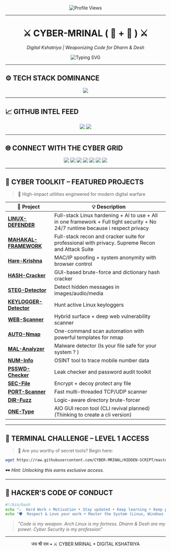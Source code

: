 <!-- PROFILE VIEWS -->
<p align="center">
  <img src="https://komarev.com/ghpvc/?username=CYBER-MRINAL&label=VISITORS&color=0e75b6&style=flat-square" alt="Profile Views" />
</p>

---

<h1 align="center">
  ⚔️ CYBER-MRINAL ( 🔴 + 🔵 ) ⚔️
</h1>
<p align="center">
  <i>Digital Kshatriya | Weaponizing Code for Dharm & Desh</i>
</p>

<!-- ANIMATED ROLE HEADLINE -->
<p align="center">
  <img src="https://readme-typing-svg.demolab.com?font=Fira+Code&size=22&pause=1000&center=true&vCenter=true&width=600&lines=Red+Teamer+%7C+Exploit+Developer;Cyber+Security+Engineer;+Malware+Analyst;+Arch+Linux+Lover;+Purple+Teamer;Sanatani+%7C+India+is+my+country;+Digital+Kshatriya" alt="Typing SVG" />
</p>

---

## ⚙️ TECH STACK DOMINANCE

<p align="center">
  <img src="https://skillicons.dev/icons?i=linux,arch,git,bash,python,c,cpp,java,rust,go,ruby,powershell,html,css,js&theme=dark" />
</p>

---

## 📈 GITHUB INTEL FEED

<p align="center">
  <img src="https://github-readme-stats.vercel.app/api?username=CYBER-MRINAL&show_icons=true&theme=tokyonight&count_private=true&hide_title=true" />
  <img src="https://github-readme-stats.vercel.app/api/top-langs/?username=CYBER-MRINAL&layout=compact&theme=tokyonight&langs_count=10" />
</p>

---

## 🌐 CONNECT WITH THE CYBER GRID

<p align="center">
  <a href="https://t.me/CYBERMRINAL"><img src="https://img.shields.io/badge/Telegram-2CA5E0?style=for-the-badge&logo=telegram&logoColor=white" /></a>
  <a href="https://x.com/CYBERMRINAL"><img src="https://img.shields.io/badge/X-1DA1F2?style=for-the-badge&logo=twitter&logoColor=white" /></a>
  <a href="https://linkedin.com/in/CYBERMRINAL"><img src="https://img.shields.io/badge/LinkedIn-0077B5?style=for-the-badge&logo=linkedin&logoColor=white" /></a>
  <a href="https://cyber-mrinal.github.io/omswastra"><img src="https://img.shields.io/badge/Website-000000?style=for-the-badge&logo=githubpages&logoColor=white" /></a>
  <a href="https://instagram.com/CYBERMRINAL"><img src="https://img.shields.io/badge/Instagram-E4405F?style=for-the-badge&logo=instagram&logoColor=white" /></a>
  <a href="https://hackerone.com/cyber-mrinal"><img src="https://img.shields.io/badge/HackerOne-494949?style=for-the-badge&logo=hackerone&logoColor=white" /></a>
  <a href="https://bugcrowd.com/CYBER-MRINAL"><img src="https://img.shields.io/badge/Bugcrowd-F26822?style=for-the-badge&logo=bugcrowd&logoColor=white" /></a>
</p>

---

## 🧰 CYBER TOOLKIT – FEATURED PROJECTS

> 🔐 High-impact utilities engineered for modern digital warfare

| 🔰 Project | 💡 Description |
|-----------|----------------|
| [**LINUX-DEFENDER**](https://github.com/CYBER-MRINAL/LINUX-DEFENDER) | Full-stack Linux hardening + AI to use + All in one framework + Full tight security + No 24/7 runtime because i respect privacy |
| [**MAHAKAL-FRAMEWORK**](https://github.com/CYBER-MRINAL/Mahakal-Framework) | Full-stack recon and cracker suite for professional with privacy. Supreme Recon and Attack Suite |
| [**Hare-Krishna**](https://github.com/CYBER-MRINAL/Hare-Krishna) | MAC/IP spoofing + system anonymity with browser control |
| [**HASH-Cracker**](https://github.com/CYBER-MRINAL/HASH-Cracker) | GUI-based brute-force and dictionary hash cracker |
| [**STEG-Detector**](https://github.com/CYBER-MRINAL/STEG-Detector) | Detect hidden messages in images/audio/media |
| [**KEYLOGGER-Detector**](https://github.com/CYBER-MRINAL/KEYLOGGER-Detector) | Hunt active Linux keyloggers |
| [**WEB-Scanner**](https://github.com/CYBER-MRINAL/WEB-Scanner) | Hybrid surface + deep web vulnerability scanner |
| [**AUTO-Nmap**](https://github.com/CYBER-MRINAL/AUTOMATED-nmap) | One-command scan automation with powerful templates for nmap |
| [**MAL-Analyzer**](https://github.com/CYBER-MRINAL/MAL-Analyzer) | Malware detector (Is your file safe for your system ? ) |
| [**NUM-Info**](https://github.com/CYBER-MRINAL/NUM-Info) | OSINT tool to trace mobile number data |
| [**PSSWD-Checker**](https://github.com/CYBER-MRINAL/PSSWD-Checker) | Leak checker and password audit toolkit |
| [**SEC-File**](https://github.com/CYBER-MRINAL/SEC-File) | Encrypt + decoy protect any file |
| [**PORT-Scanner**](https://github.com/CYBER-MRINAL/PORT-Scanner) | Fast multi-threaded TCP/UDP scanner |
| [**DIR-Fuzz**](https://github.com/CYBER-MRINAL/DIR-Fuzz) | Logic-aware directory brute-forcer |
| [**ONE-Type**](https://github.com/CYBER-MRINAL/ONE-Type) | AIO GUI recon tool (CLI revival planned) (Thinking to create a cli version) |

---

## 🧩 TERMINAL CHALLENGE – LEVEL 1 ACCESS

> 🎯 Are you worthy of secret tools? Begin here:

```bash
wget https://raw.githubusercontent.com/CYBER-MRINAL/HIDDEN-SCRIPT/master/entry.sh && bash entry.sh
````

🕶️ *Hint: Unlocking this earns exclusive access.*

---

## 🧘 HACKER'S CODE OF CONDUCT

```bash
#!/bin/bash
echo "⚔️  Hard Work > Motivation • Stay updated • Keep learning • Keep practicing"
echo "🛡️  Respect & Love your work • Master the System (Linux, Windows & mac) • Weaponize Knowledge for secutiry"
```

> *"Code is my weapon. Arch Linux is my fortress. Dharm & Desh are my power. Cyber Security is my profession"*

---

<p align="center">
   जय श्री राम • ⚔️ CYBER MRINAL • DIGITAL KSHATRIYA 
</p>
